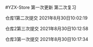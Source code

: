 #YZX-Store
第一次更新
第二次复习

仓库1第二次提交 2021年8月30日10:02:19

仓库2第三次提交 2021年8月30日10:12:58

仓库3第一次提交 2021年8月30日10:17:34